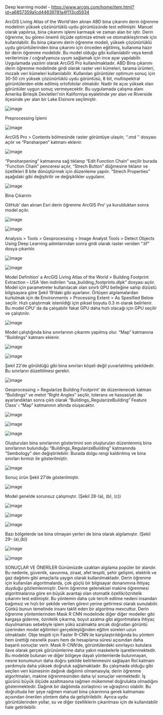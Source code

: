 Deep learning model - https://www.arcgis.com/home/item.html?id=a6857359a1cd44839781a4f113cd5934

ArcGIS Living Atlas of the World'den alınan ABD bina çıkarımı derin öğrenme modelinin yüksek çözünürlüklü uydu görüntüsünde test edilmiştir. Manuel olarak yapılırsa, bina çıkarımı işlemi karmaşık ve zaman alan bir iştir. Derin öğrenme, bu görevi önemli ölçüde optimize etmek ve otomatikleştirmek için kullanılabilir. Bu bina çıkarımı derin öğrenme modeli, yüksek çözünürlüklü uydu görüntülerinden bina çıkarımı için önceden eğitilmiş, kullanıma hazır bir derin öğrenme modelidir. Bu model olduğu gibi kullanılabilir veya kendi verilerimize / coğrafyamıza uyum sağlamak için ince ayar yapılabilir. 
Uygulamada yazılım olarak ArcGIS Pro kullanılmaktadır. ABD Bina çıkarımı derin öğrenme modelinde girdi olarak raster veri kümeleri, tarama ürünleri, mozaik veri kümeleri kullanılabilir. Kullanılan görüntüler optimum sonuç için 30-50 cm yüksek çözünürlüklü uydu görüntüsü, 8 bit, multispektral görüntülerden elde edilmiş ortofotolar olmalıdır. Nadir ile açısı yüksek olan görüntüler uygun sonuç vermeyecektir. Bu uygulamada çalışma alanı Amerika Birleşik Devletleri'nin Kaliforniya eyaletinde yer alan ve Riverside ilçesinde yer alan bir Lake Elsinore seçilmiştir.

![image](https://user-images.githubusercontent.com/114474881/223489936-00c27b17-a7a8-418f-84fb-021b835162d4.png)

 Preprocessing İşlemi
 
 ![image](https://user-images.githubusercontent.com/114474881/223490137-347d1dd0-65b4-40c9-ae3a-e00bd49d69aa.png)

ArcGIS Pro > Contents bölmesinde raster görüntüye ulaşılır, ‘‘.ımd ’’ dosyası açılır ve “Pansharpen” katmanı eklenir.

![image](https://user-images.githubusercontent.com/114474881/223490336-d65f81ce-d7f0-427f-9e31-e61a90739014.png)

“Pansharpening” katmanına sağ tıklanıp “Edit Function Chain” seçilir burada “Function Chain” penceresi açılır, “Strech Button” düğmesine tıklanır ve özellikleri 8 bite dönüştürmek için düzenleme yapılır. “Strech Properties” aşağıdaki gibi değiştirilir ve değişiklikler uygulanır.

![image](https://user-images.githubusercontent.com/114474881/223490711-0f4c4e81-2555-4cb1-bacb-9f65ae9d4677.png)

Bina Çıkarımı

GitHub’ dan alınan Esri derin öğrenme ArcGIS Pro’ ya kurulduktan sonra model açılır.

![image](https://user-images.githubusercontent.com/114474881/223490979-0b4b3f61-9791-4269-ada7-0dccba478c42.png)

![image](https://user-images.githubusercontent.com/114474881/223491041-931eb0e7-ec1e-4008-9fe1-5d0cb9d6b5c8.png)

Analysis > Tools > Geoprocessing > Image Analyst Tools > Detect Objects Using Deep Learning adımlarından sonra girdi 
olarak raster veriden “.tif” dosya çıkartılır.

![image](https://user-images.githubusercontent.com/114474881/223491317-a8a57c94-93c6-4e95-966d-6bae8b250cb7.png)

![image](https://user-images.githubusercontent.com/114474881/223491365-3d3ab189-3581-4972-8188-38b69783158e.png)

Model Definition’ a ArcGIS Living Atlas of the World > Building Footprint Extraction – USA ’den indirilen “usa_building_footprints.dlpk” dosyası açılır. Model için parametreler kullanılacak olan sınırlı GPU belleğine sahip dizüstü bilgisayara göre Şekil 19’daki gibi ayarlanır. Örtüşen algılamalardan kurtulmak için de Environments > Processing Extent > As Spesified Below seçilir. Hızlı çalıştırmak istenildiği için piksel boyutu 0.3 m olarak belirlenir. Bu model CPU’ da da çalışabilir fakat GPU daha hızlı olacağı için GPU seçilir ve çalıştırılır.

![image](https://user-images.githubusercontent.com/114474881/223491527-c2710d95-cd72-4e5b-992f-10da51935a9b.png)

Model çalıştığında bina sınırlarının çıkarımı yapılmış olur. “Map” katmanına “Buildings” katmanı eklenir.

![image](https://user-images.githubusercontent.com/114474881/223491682-fd0326f1-6da4-4423-8b63-23438e6fea5a.png)

![image](https://user-images.githubusercontent.com/114474881/223491750-27c4626e-1600-44b8-a630-6ac38cb068f1.png)

Şekil 22’de görüldüğü gibi bina sınırları köşeli değil yuvarlatılmış şekildedir. Bu sınırların düzeltilmesi gerekir.

![image](https://user-images.githubusercontent.com/114474881/223491937-228824c5-4d55-41ec-b717-840a9f68b19b.png)

Geoprocessing > Regularize Building Footprint’ de düzenlenecek katman “Buildings” ve metot “Right Angles” seçilir, tolerans ve hassasiyet de ayarlandıktan sonra çıktı olarak “Buildings_RegularizeBuilding” Feature Class’ ı “Map” katmanının altında oluşacaktır.

![image](https://user-images.githubusercontent.com/114474881/223492692-fc8a5949-c8a6-4bf3-87b1-78a6c2f33a81.png)

![image](https://user-images.githubusercontent.com/114474881/223492843-625f4e6b-340c-49f0-8318-5654aa13a8cb.png)

![image](https://user-images.githubusercontent.com/114474881/223492890-f2b5928c-238b-48e6-bf27-41bf6eb4aa05.png)

Oluşturulan bina sınırlarının gösterimini son oluşturulan düzenlenmiş bina sınırlarının bulunduğu “Buildings_RegularizeBuilding” katmanında “Sembology” den değiştirilebilir. Burada dolgu rengi kaldırılmış ve bina sınırları kırmızı ile gösterilmiştir.

![image](https://user-images.githubusercontent.com/114474881/223493110-31623faf-07be-4a9e-91a1-3e228014e615.png)

Sonuç ürün Şekil 27’de gösterilmiştir.

![image](https://user-images.githubusercontent.com/114474881/223493300-2f86debd-25a7-4aeb-9116-9966ec58e4ac.png)

Model genelde sorunsuz çalışmıştır. (Şekil 28-(a), (b), (c))

![image](https://user-images.githubusercontent.com/114474881/223493415-c2bbf936-e41f-4b68-aa8f-25d29e41841b.png)

![image](https://user-images.githubusercontent.com/114474881/223493464-0661ab54-ecc8-4f94-8a7d-b79f392a669e.png)

![image](https://user-images.githubusercontent.com/114474881/223493644-5004d434-b87d-4357-a83a-d27704f0b8a7.png)

Bazı bölgelerde ise bina olmayan yerleri de bina olarak algılamıştır. (Şekil 29- (a),(b))

![image](https://user-images.githubusercontent.com/114474881/223493794-0d37e671-7799-4f6f-acd0-3edf56bfc593.png)

![image](https://user-images.githubusercontent.com/114474881/223493853-4f4a855e-56d8-45ff-abb0-d48a26cb94c6.png)

SONUÇLAR VE ÖNERİLER 
Günümüzde uzaktan algılama popüler bir alandır. Bu nedenle, güvenlik, savunma, ziraat, afet tespiti, şehir gelişimi, elektrik ve gaz dağıtımı gibi amaçlarla yaygın olarak kullanılmaktadır. Derin öğrenme için kullanılan algoritmalarda, çok güçlü bir bilgisayar donanımına ihtiyaç duyduğu gözlemlenmiştir. Derin öğrenme geleneksel makine öğrenmesi algoritmalarına göre en büyük avantajı olan otomatik özellik/öznitelik çıkarımı test edilmiştir. Bu yöntemin daha çok tercih edilme nedeni insandan bağımsız ve hızlı bir şekilde verilen görevi yerine getirmesi olarak sunulabilir. Çünkü bunun temelinde insanı taklit eden bir algoritma mevcuttur. Derin öğrenme yöntemlerinden Mask R CNN modelinde diğer diğer modeller gibi kargaşa giderme, öznitelik çıkarma, boyut azalma gibi algoritmalara ihtiyaç duyulmaması sebebiyle işlem yükü azalmakta ancak doğrudan görüntü üzerinden model eğitimleri gerçekleştiğinden eğitim süreleri uzun olmaktadır. Obje tespiti için Faster R-CNN ile karşılaştırıldığında bu yöntem hem ürettiği nesnelik puanı hem de hesaplama süresi açısından daha başarılı sonuçlar verir. Mask R-CNN’de, görüntülerdeki sınırlayıcı kutulara ilave olarak gerçek görünümlerine daha yakın maskelerle işaretlenmektedir. Bu modelde bulunan ve diğer bölgeye dayalı yöntemlerde bulunmayan, nesne konumunun daha doğru şekilde belirlenmesini sağlayan RoI katmanı yardımıyla daha yüksek doğruluk sağlamaktadır. Bu çalışmada olduğu gibi seçilen veri kümesinin dağınık dağılımlı olmamasıyla; derin öğrenme algoritmaları, makine öğrenmesinden daha iyi sonuçlar vermektedir. İş gücünü büyük ölçüde azaltmasına rağmen mükemmel doğrulukta olmadığını göstermektedir. Dağınık bir dağılımda zorlaştırıcı ve uğraştırıcı olabilir. Bu doğrultuda her şeye rağmen manuel bina çıkarımına gerek kalmaması açısından önerilen yöntem daha da geliştirilebilir. Ayrıca uydu görüntülerinden yollar, su ve diğer özelliklerin çıkarılması için de kullanılabilir hale getirilebilir.
